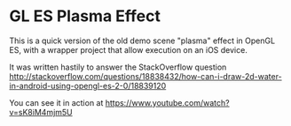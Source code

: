 GL ES Plasma Effect
===================

This is a quick version of the old demo scene "plasma" effect in OpenGL ES, with a wrapper project that allow
execution on an iOS device.

It was written hastily to answer the StackOverflow question http://stackoverflow.com/questions/18838432/how-can-i-draw-2d-water-in-android-using-opengl-es-2-0/18839120

You can see it in action at https://www.youtube.com/watch?v=sK8iM4mjm5U
